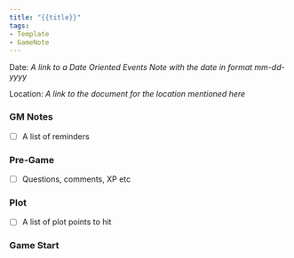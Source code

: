 ```yaml
---
title: "{{title}}"
tags:
- Template
- GameNote
---
```


Date: *A link to a Date Oriented Events Note with the date in format mm-dd-yyyy*

Location: *A link to the document for the location mentioned here*

### GM Notes
- [ ] A list of reminders

### Pre-Game
- [ ] Questions, comments, XP etc

### Plot
- [ ] A list of plot points to hit

### Game Start


